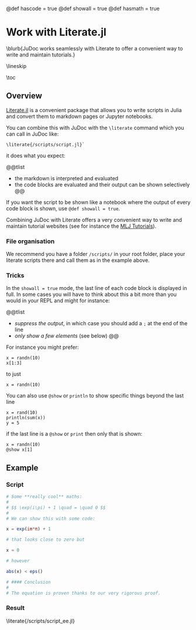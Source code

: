 @def hascode = true
@def showall = true
@def hasmath = true

# Work with Literate.jl

\blurb{JuDoc works seamlessly with Literate to offer a convenient way to write and maintain tutorials.}

\lineskip

\toc

## Overview

[Literate.jl](https://github.com/fredrikekre/Literate.jl) is a convenient package that allows you to write scripts in Julia and convert them to markdown pages or Jupyter notebooks.

You can combine this with JuDoc with the `\literate` command which you can call in JuDoc like:

```
\literate{/scripts/script.jl}`
```

it does what you expect:

@@tlist
* the markdown is interpreted and evaluated
* the code blocks are evaluated and their output can be shown selectively
@@

If you want the script to be shown like a notebook where the output of every code block is shown, use  `@def showall = true`.

Combining JuDoc with Literate offers a very convenient way to write and maintain tutorial websites (see for instance the [MLJ Tutorials](https://alan-turing-institute.github.io/MLJTutorials/)).

### File organisation

We recommend you have a folder `/scripts/` in your root folder, place your literate scripts there and call them as in the example above.

### Tricks

In the `showall = true` mode, the last line of each code block is displayed in full.
In some cases you will have to  think about this a bit more than you would in your REPL and might for instance:

@@tlist
* _suppress the output_, in which case  you should add a `;`  at the end  of the line
* _only show a few elements_ (see below)
@@

For instance you might prefer:

```julia:ee
x = randn(10)
x[1:3]
```

to just

```julia:ee
x = randn(10)
```

You can also use `@show` or `println` to show specific things beyond the last line

```julia:ee2
x = rand(10)
println(sum(x))
y = 5
```

if the last line is a `@show` or `print` then only that is shown:

```julia:ee3
x = randn(10)
@show x[1]
```

## Example

### Script

`````julia
# Some **really cool** maths:
#
# $$ \exp(i\pi) + 1 \quad = \quad 0 $$
#
# We can show this with some code:

x = exp(im*π) + 1

# that looks close to zero but

x ≈ 0

# however

abs(x) < eps()

# #### Conclusion
#
# The equation is proven thanks to our very rigorous proof.
`````

### Result

\literate{/scripts/script_ee.jl}
